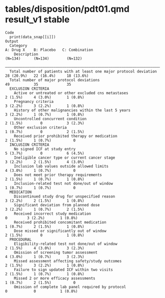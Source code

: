 # tables/disposition/pdt01.qmd result_v1 stable

    Code
      print(data_snap[[i]])
    Output
      Category                                                              A: Drug X    B: Placebo   C: Combination
        Description                                                          (N=134)      (N=134)        (N=132)    
      ——————————————————————————————————————————————————————————————————————————————————————————————————————————————
      Total number of patients with at least one major protocol deviation   28 (20.9%)   22 (16.4%)     18 (13.6%)  
      Total number of major protocol deviations                                 49           35             35      
      EXCLUSION CRITERIA                                                                                            
        Active or untreated or other excluded cns metastases                 2 (1.5%)     4 (3.0%)       1 (0.8%)   
        Pregnancy criteria                                                   3 (2.2%)     3 (2.2%)       1 (0.8%)   
        History of other malignancies within the last 5 years                3 (2.2%)     1 (0.7%)       1 (0.8%)   
        Uncontrolled concurrent condition                                    2 (1.5%)        0           3 (2.3%)   
        Other exclusion criteria                                             1 (0.7%)        0           2 (1.5%)   
        Received prior prohibited therapy or medication                      2 (1.5%)     1 (0.7%)          0       
      INCLUSION CRITERIA                                                                                            
        No signed ICF at study entry                                         5 (3.7%)        0           6 (4.5%)   
        Ineligible cancer type or current cancer stage                       3 (2.2%)     2 (1.5%)       4 (3.0%)   
        Inclusion lab values outside allowed limits                          4 (3.0%)     1 (0.7%)          0       
        Does not meet prior therapy requirements                             2 (1.5%)     1 (0.7%)       1 (0.8%)   
        Inclusion-related test not done/out of window                        1 (0.7%)     1 (0.7%)          0       
      MEDICATION                                                                                                    
        Discontinued study drug for unspecified reason                       3 (2.2%)     2 (1.5%)       1 (0.8%)   
        Significant deviation from planned dose                              3 (2.2%)     1 (0.7%)       2 (1.5%)   
        Received incorrect study medication                                     0         3 (2.2%)       1 (0.8%)   
        Received prohibited concomitant medication                           1 (0.7%)     2 (1.5%)       1 (0.8%)   
        Dose missed or significantly out of window                           2 (1.5%)        0           1 (0.8%)   
      PROCEDURAL                                                                                                    
        Eligibility-related test not done/out of window                      2 (1.5%)     4 (3.0%)       3 (2.3%)   
        Omission of screening tumor assessment                               4 (3.0%)     1 (0.7%)       3 (2.3%)   
        Missed assessment affecting safety/study outcomes                    2 (1.5%)     3 (2.2%)       1 (0.8%)   
        Failure to sign updated ICF within two visits                        2 (1.5%)     1 (0.7%)       1 (0.8%)   
        Missed 2 or more efficacy assessments                                1 (0.7%)     2 (1.5%)          0       
        Omission of complete lab panel required by protocol                     0            0           1 (0.8%)   

